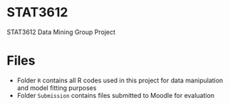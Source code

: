 # STAT3612
STAT3612 Data Mining Group Project
# Files
- Folder `R` contains all R codes used in this project for data manipulation and model fitting purposes
- Folder `Submission` contains files submitted to Moodle for evaluation
